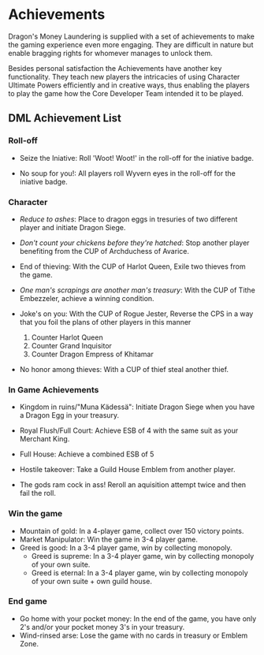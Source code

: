 # Achievements

Dragon's Money Laundering is supplied with a set of achievements to make the gaming experience even more engaging. They are difficult in nature but enable bragging rights for whomever manages to unlock them.

Besides personal satisfaction the Achievements have another key functionality. They teach new players the intricacies of using Character Ultimate Powers efficiently and in creative ways, thus enabling the players to play the game how the Core Developer Team intended it to be played.

## DML Achievement List

### Roll-off

* Seize the Iniative: Roll 'Woot! Woot!' in the roll-off for the iniative badge.

* No soup for you!: All players roll Wyvern eyes in the roll-off for the iniative badge.

### Character

* *Reduce to ashes*: Place to dragon eggs in tresuries of two different player and initiate Dragon Siege.

* *Don't count your chickens before they're hatched*: Stop another player benefiting from the CUP of Archduchess of Avarice.

* End of thieving: With the CUP of Harlot Queen, Exile two thieves from the game.

* *One man's scrapings are another man's treasury*: With the CUP of Tithe Embezzeler, achieve a winning condition.

* Joke's on you: With the CUP of Rogue Jester, Reverse the CPS in a way that you foil the plans of other players in this manner
  1. Counter Harlot Queen
  2. Counter Grand Inquisitor
  3. Counter Dragon Empress of Khitamar

* No honor among thieves: With a CUP of thief steal another thief.

### In Game Achievements

* Kingdom in ruins/"Muna Kädessä": Initiate Dragon Siege when you have a Dragon Egg in your treasury.

* Royal Flush/Full Court: Achieve ESB of 4 with the same suit as your Merchant King.
* Full House: Achieve a combined ESB of 5
* Hostile takeover: Take a Guild House Emblem from another player.
* The gods ram cock in ass! Reroll an aquisition attempt twice and then fail the roll.

### Win the game

* Mountain of gold: In a 4-player game, collect over 150 victory points.
* Market Manipulator: Win the game in 3-4 player game.
* Greed is good: In a 3-4 player game, win by collecting monopoly.
    * Greed is supreme: In a 3-4 player game, win by collecting monopoly of your own suite.
    * Greed is eternal: In a 3-4 player game, win by collecting monopoly of your own suite + own guild house.

### End game

* Go home with your pocket money: In the end of the game, you have only 2's and/or your pocket money 3's in your treasury.
* Wind-rinsed arse: Lose the game with no cards in treasury or Emblem Zone.
